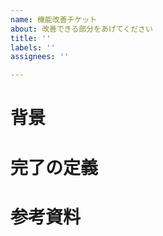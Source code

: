 ```yaml
---
name: 機能改善チケット
about: 改善できる部分をあげてください
title: ''
labels: ''
assignees: ''

---
```


# 背景

# 完了の定義

# 参考資料

